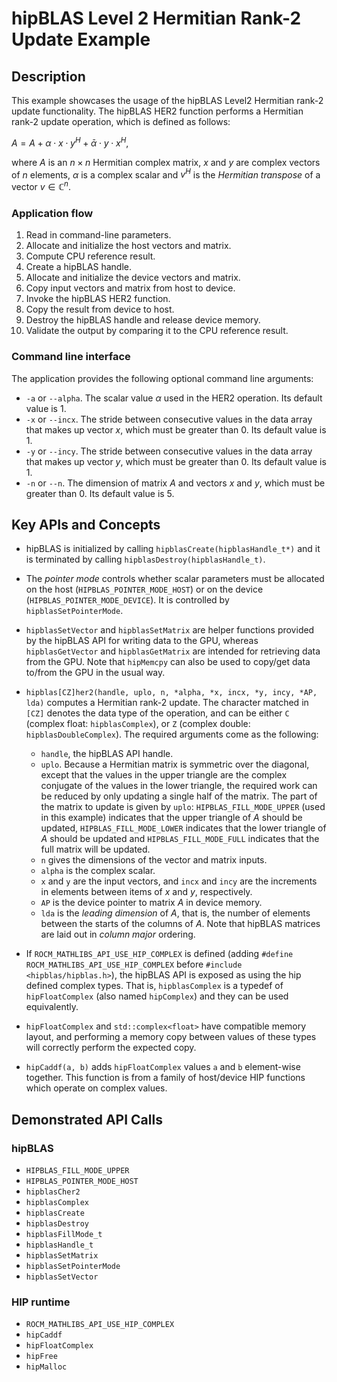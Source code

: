 # hipBLAS Level 2 Hermitian Rank-2 Update Example

## Description

This example showcases the usage of the hipBLAS Level2 Hermitian rank-2 update functionality. The hipBLAS HER2 function performs a Hermitian rank-2 update operation, which is defined as follows:

$A = A + \alpha\cdot x\cdot y^H + \bar\alpha \cdot y \cdot x^H$,

where $A$ is an $n \times n$ Hermitian complex matrix, $x$ and $y$ are complex vectors of $n$ elements, $\alpha$ is a complex scalar and $v^H$ is the _Hermitian transpose_ of a vector $v \in \mathbb{C}^n$.

### Application flow

1. Read in command-line parameters.
2. Allocate and initialize the host vectors and matrix.
3. Compute CPU reference result.
4. Create a hipBLAS handle.
5. Allocate and initialize the device vectors and matrix.
6. Copy input vectors and matrix from host to device.
7. Invoke the hipBLAS HER2 function.
8. Copy the result from device to host.
9. Destroy the hipBLAS handle and release device memory.
10. Validate the output by comparing it to the CPU reference result.

### Command line interface

The application provides the following optional command line arguments:

- `-a` or `--alpha`. The scalar value $\alpha$ used in the HER2 operation. Its default value is 1.
- `-x` or `--incx`. The stride between consecutive values in the data array that makes up vector $x$, which must be greater than 0. Its default value is 1.
- `-y` or `--incy`. The stride between consecutive values in the data array that makes up vector $y$, which must be greater than 0. Its default value is 1.
- `-n` or `--n`. The dimension of matrix $A$ and vectors $x$ and $y$, which must be greater than 0. Its default value is 5.

## Key APIs and Concepts

- hipBLAS is initialized by calling `hipblasCreate(hipblasHandle_t*)` and it is terminated by calling `hipblasDestroy(hipblasHandle_t)`.
- The _pointer mode_ controls whether scalar parameters must be allocated on the host (`HIPBLAS_POINTER_MODE_HOST`) or on the device (`HIPBLAS_POINTER_MODE_DEVICE`). It is controlled by `hipblasSetPointerMode`.
- `hipblasSetVector` and `hipblasSetMatrix` are helper functions provided by the hipBLAS API for writing data to the GPU, whereas `hipblasGetVector` and `hipblasGetMatrix` are intended for retrieving data from the GPU. Note that `hipMemcpy` can also be used to copy/get data to/from the GPU in the usual way.
- `hipblas[CZ]her2(handle, uplo, n, *alpha, *x, incx, *y, incy, *AP, lda)` computes a Hermitian rank-2 update. The character matched in `[CZ]` denotes the data type of the operation, and can be either `C` (complex float: `hipblasComplex`), or `Z` (complex double: `hipblasDoubleComplex`). The required arguments come as the following:
  - `handle`, the hipBLAS API handle.
  - `uplo`. Because a Hermitian matrix is symmetric over the diagonal, except that the values in the upper triangle are the complex conjugate of the values in the lower triangle, the required work can be reduced by only updating a single half of the matrix. The part of the matrix to update is given by `uplo`: `HIPBLAS_FILL_MODE_UPPER` (used in this example) indicates that the upper triangle of $A$ should be updated, `HIPBLAS_FILL_MODE_LOWER` indicates that the lower triangle of $A$ should be updated and `HIPBLAS_FILL_MODE_FULL` indicates that the full matrix will be updated.
  - `n` gives the dimensions of the vector and matrix inputs.
  - `alpha` is the complex scalar.
  - `x` and `y` are the input vectors, and `incx` and `incy` are the increments in elements between items of $x$ and $y$, respectively.
  - `AP` is the device pointer to matrix $A$ in device memory.
  - `lda` is the _leading dimension_ of $A$, that is, the number of elements between the starts of the columns of $A$. Note that hipBLAS matrices are laid out in _column major_ ordering.

- If `ROCM_MATHLIBS_API_USE_HIP_COMPLEX` is defined (adding `#define ROCM_MATHLIBS_API_USE_HIP_COMPLEX` before `#include <hipblas/hipblas.h>`), the hipBLAS API is exposed as using the hip defined complex types. That is, `hipblasComplex` is a typedef of `hipFloatComplex` (also named `hipComplex`) and they can be used equivalently.
- `hipFloatComplex` and `std::complex<float>` have compatible memory layout, and performing a memory copy between values of these types will correctly perform the expected copy.
- `hipCaddf(a, b)` adds `hipFloatComplex` values `a` and `b` element-wise together. This function is from a family of host/device HIP functions which operate on complex values.

## Demonstrated API Calls

### hipBLAS

- `HIPBLAS_FILL_MODE_UPPER`
- `HIPBLAS_POINTER_MODE_HOST`
- `hipblasCher2`
- `hipblasComplex`
- `hipblasCreate`
- `hipblasDestroy`
- `hipblasFillMode_t`
- `hipblasHandle_t`
- `hipblasSetMatrix`
- `hipblasSetPointerMode`
- `hipblasSetVector`

### HIP runtime

- `ROCM_MATHLIBS_API_USE_HIP_COMPLEX`
- `hipCaddf`
- `hipFloatComplex`
- `hipFree`
- `hipMalloc`
